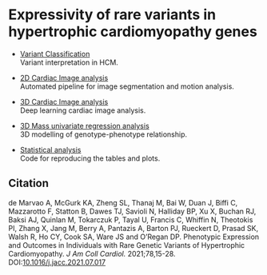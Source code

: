 # Expressivity of rare variants in hypertrophic cardiomyopathy genes

* [Variant Classification](https://github.com/ImperialCollegeLondon/HCM_expressivity/tree/master/variant_classification)  
Variant interpretation in HCM.  

* [2D Cardiac Image analysis](https://github.com/baiwenjia/ukbb_cardiac)   
Automated pipeline for image segmentation and motion analysis.  

* [3D Cardiac Image analysis](https://github.com/ImperialCollegeLondon/4DSegment2.0)  
Deep learning cardiac image analysis. 

* [3D Mass univariate regression analysis](https://github.com/ImperialCollegeLondon/HCM_expressivity/tree/master/3D_regression_analysis)  
3D modelling of genotype-phenotype relationship.  

* [Statistical analysis](https://github.com/ImperialCollegeLondon/HCM_expressivity/tree/master/statistical_analysis)  
Code for reproducing the tables and plots.  

## Citation 

de Marvao A, McGurk KA, Zheng SL, Thanaj M, Bai W, Duan J, Biffi C, Mazzarotto F, Statton B, Dawes TJ, Savioli N, Halliday BP, Xu X, Buchan RJ, Baksi AJ, Quinlan M, Tokarczuk P, Tayal U, Francis C, Whiffin N, Theotokis PI, Zhang X, Jang M, Berry A, Pantazis A, Barton PJ, Rueckert D, Prasad SK, Walsh R, Ho CY, Cook SA, Ware JS and O’Regan DP. Phenotypic Expression and Outcomes in Individuals with Rare Genetic Variants of Hypertrophic Cardiomyopathy. *J Am Coll Cardiol.* 2021;78,15-28. DOI:[10.1016/j.jacc.2021.07.017](http://dx.doi.org/10.1016/j.jacc.2021.07.017)







